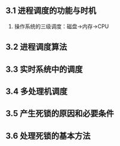 ## 3.1 进程调度的功能与时机

1. 操作系统的三级调度：磁盘->内存->CPU

## 3.2 进程调度算法

## 3.3 实时系统中的调度

## 3.4 多处理机调度

## 3.5 产生死锁的原因和必要条件

## 3.6 处理死锁的基本方法
